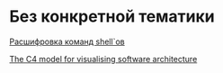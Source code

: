 # Без конкретной тематики

[Расшифровка команд shell`ов](https://explainshell.com/)

[The C4 model for visualising software architecture](https://c4model.com/)
